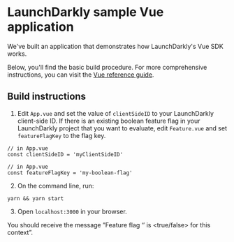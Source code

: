 # LaunchDarkly sample Vue application

We've built an application that demonstrates how LaunchDarkly's Vue SDK works.

Below, you'll find the basic build procedure. For more comprehensive instructions, you can visit the [Vue reference guide](https://docs.launchdarkly.com/sdk/client-side/vue).

## Build instructions

1. Edit `App.vue` and set the value of `clientSideID` to your LaunchDarkly client-side ID. If there is an existing boolean feature flag in your LaunchDarkly project that you want to evaluate, edit `Feature.vue` and set `featureFlagKey` to the flag key.

```
// in App.vue
const clientSideID = 'myClientSideID'

// in App.vue
const featureFlagKey = 'my-boolean-flag'

```

2. On the command line, run:

```
yarn && yarn start
```

3. Open `localhost:3000` in your browser.

You should receive the message ”Feature flag ‘<flag key>’ is <true/false> for this context”.
